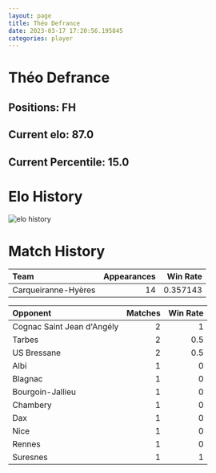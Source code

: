 ```yaml
---  
layout: page  
title: Théo Defrance  
date: 2023-03-17 17:20:56.195845  
categories: player  
---
```

# Théo Defrance

## Positions: FH

## Current elo: 87.0

## Current Percentile: 15.0

# Elo History


![elo history](history_ThéoDefrance.png)
# Match History


| Team                |   Appearances |   Win Rate |
|:--------------------|--------------:|-----------:|
| Carqueiranne-Hyères |            14 |   0.357143 |

| Opponent                   |   Matches |   Win Rate |
|:---------------------------|----------:|-----------:|
| Cognac Saint Jean d'Angély |         2 |        1   |
| Tarbes                     |         2 |        0.5 |
| US Bressane                |         2 |        0.5 |
| Albi                       |         1 |        0   |
| Blagnac                    |         1 |        0   |
| Bourgoin-Jallieu           |         1 |        0   |
| Chambery                   |         1 |        0   |
| Dax                        |         1 |        0   |
| Nice                       |         1 |        0   |
| Rennes                     |         1 |        0   |
| Suresnes                   |         1 |        1   |